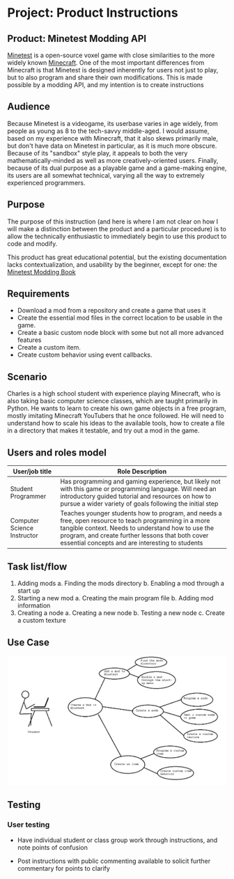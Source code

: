 # Project: Product Instructions

## Product: Minetest Modding API

[Minetest](https://www.minetest.net/) is a open-source voxel game with close similarities to the more widely known [Minecraft](https://www.minecraft.net/). One of the most important differences from Minecraft is that Minetest is designed inherently for users not just to play, but to also program and share their own modifications. This is made possible by a modding API, and my intention is to create instructions

## Audience

Because Minetest is a videogame, its userbase varies in age widely, from people as young as 8 to the tech-savvy middle-aged. I would assume, based on my experience with Minecraft, that it also skews primarily male, but don't have data on Minetest in particular, as it is much more obscure. Because of its "sandbox" style play, it appeals to both the very mathematically-minded as well as more creatively-oriented users. Finally, because of its dual purpose as a playable game and a game-making engine, its users are all somewhat technical, varying all the way to extremely experienced programmers.

## Purpose

The purpose of this instruction (and here is where I am not clear on how I will make a distinction between the product and a particular procedure) is to allow the technically enthusiastic to immediately begin to use this product to code and modify.

This product has great educational potential, but the existing documentation lacks contextualization, and usability by the beginner, except for one: the [Minetest Modding Book](https://rubenwardy.com/minetest_modding_book/)

## Requirements

- Download a mod from a repository and create a game that uses it
- Create the essential mod files in the correct location to be usable in the game.
- Create a basic custom node block with some but not all more advanced features
- Create a custom item.
- Create custom behavior using event callbacks.

## Scenario

Charles is a high school student with experience playing Minecraft, who is also taking basic computer science classes, which are taught primarily in Python. He wants to learn to create his own game objects in a free program, mostly imitating Minecraft YouTubers that he once followed. He will need to understand how to scale his ideas to the available tools, how to create a file in a directory that makes it testable, and try out a mod in the game.


## Users and roles model

| User/job title | Role Description |
| -------------- | -------------- |
| Student Programmer | Has programming and gaming experience, but likely not with this game or programming language. Will need an introductory guided tutorial and resources on how to pursue a wider variety of goals following the initial step |
| Computer Science Instructor | Teaches younger students how to program, and needs a free, open resource to teach programming in a more tangible context. Needs to understand how to use the program, and create further lessons that both cover essential concepts and are interesting to students |

## Task list/flow

1. Adding mods
  a. Finding the mods directory
  b. Enabling a mod through a start up
2. Starting a new mod
  a. Creating the main program file
  b. Adding mod information
3. Creating a node
  a. Creating a new node
  b. Testing a new node
  c. Create a custom texture



## Use Case

![use case model: student](usecase-student.png)

## Testing

### User testing

- Have individual student or class group work through instructions, and note points of confusion

- Post instructions with public commenting available to solicit further commentary for points to clarify
